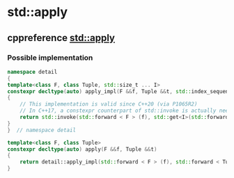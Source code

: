 # std::apply



## cppreference [std::apply](https://en.cppreference.com/w/cpp/utility/apply)



### Possible implementation

```c++
namespace detail
{
template<class F, class Tuple, std::size_t ... I>
constexpr decltype(auto) apply_impl(F &&f, Tuple &&t, std::index_sequence<I...>)
{
	// This implementation is valid since C++20 (via P1065R2)
	// In C++17, a constexpr counterpart of std::invoke is actually needed here
	return std::invoke(std::forward < F > (f), std::get<I>(std::forward<Tuple>(t))...);
}
}  // namespace detail

template<class F, class Tuple>
constexpr decltype(auto) apply(F &&f, Tuple &&t)
{
	return detail::apply_impl(std::forward < F > (f), std::forward < Tuple > (t), std::make_index_sequence<std::tuple_size_v<std::remove_reference_t<Tuple>>> { });
}

```

